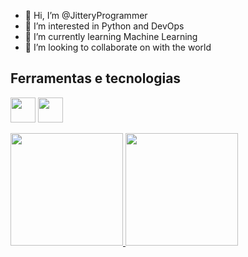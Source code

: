 - 👋 Hi, I’m @JitteryProgrammer
- 👀 I’m interested in Python and DevOps
- 🌱 I’m currently learning Machine Learning
- 💞️ I’m looking to collaborate on with the world

## Ferramentas e tecnologias
<img src="https://cdn.jsdelivr.net/gh/devicons/devicon/icons/python/python-original.svg" width="40" height="40"/> <img src="https://cdn.jsdelivr.net/gh/devicons/devicon/icons/bash/bash-original.svg"  width="40" height="40"/>

<div>
<a href="https://github.com/JitteryProgrammer">
<img height="180em" src="https://github-readme-stats.vercel.app/api/top-langs/?username=JitteryProgrammer&layout=compact&langs_count=7&theme=dracula"/>
<img height="180em" src="https://github-readme-stats.vercel.app/api?username=JitteryProgrammer&show_icons=true&theme=dracula&include_all_commits=true&count_private=true"/>
</div>


